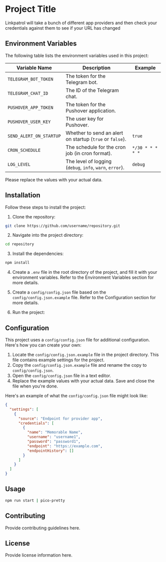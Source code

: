 # Project Title

Linkpatrol will take a bunch of different app providers and then check your credentials against them to see if your URL has changed

## Environment Variables

The following table lists the environment variables used in this project:

| Variable Name           | Description                                              | Example          |
| ----------------------- | -------------------------------------------------------- | ---------------- |
| `TELEGRAM_BOT_TOKEN`    | The token for the Telegram bot.                          |                  |
| `TELEGRAM_CHAT_ID`      | The ID of the Telegram chat.                             |                  |
| `PUSHOVER_APP_TOKEN`    | The token for the Pushover application.                  |                  |
| `PUSHOVER_USER_KEY`     | The user key for Pushover.                               |                  |
| `SEND_ALERT_ON_STARTUP` | Whether to send an alert on startup (`true` or `false`). | `true`           |
| `CRON_SCHEDULE`         | The schedule for the cron job (in cron format).          | `*/30 * * * * *` |
| `LOG_LEVEL`             | The level of logging (`debug`, `info`, `warn`, `error`). | `debug`          |

Please replace the values with your actual data.

## Installation

Follow these steps to install the project:

1. Clone the repository:

```bash
git clone https://github.com/username/repository.git
```

2. Navigate into the project directory:

```bash
cd repository
```

3. Install the dependencies:

```bash
npm install
```

4. Create a `.env` file in the root directory of the project, and fill it with your environment variables. Refer to the Environment Variables section for more details.

5. Create a `config/config.json` file based on the `config/config.json.example` file. Refer to the Configuration section for more details.

6. Run the project:

## Configuration

This project uses a `config/config.json` file for additional configuration. Here's how you can create your own:

1. Locate the `config/config.json.example` file in the project directory. This file contains example settings for the project.
2. Copy the `config/config.json.example` file and rename the copy to `config/config.json`.
3. Open the `config/config.json` file in a text editor.
4. Replace the example values with your actual data. Save and close the file when you're done.

Here's an example of what the `config/config.json` file might look like:

```json
{
  "settings": [
    {
      "source": "Endpoint for provider app",
      "credentials": [
        {
          "name": "Memorable Name",
          "username": "username1",
          "password": "password1",
          "endpoint": "https://example.com",
          "endpointHistory": []
        }
      ]
    }
  ]
}
```

## Usage

```bash
npm run start | pico-pretty
```

## Contributing

Provide contributing guidelines here.

## License

Provide license information here.
